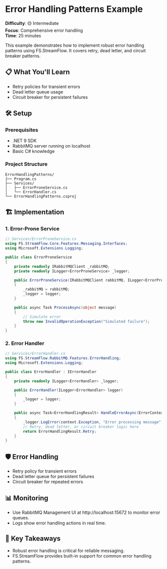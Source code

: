 # Error Handling Patterns Example

**Difficulty**: 🟡 Intermediate  
**Focus**: Comprehensive error handling  
**Time**: 25 minutes

This example demonstrates how to implement robust error handling patterns using FS.StreamFlow. It covers retry, dead letter, and circuit breaker patterns.

## 📋 What You'll Learn
- Retry policies for transient errors
- Dead letter queue usage
- Circuit breaker for persistent failures

## 🛠️ Setup

### Prerequisites
- .NET 9 SDK
- RabbitMQ server running on localhost
- Basic C# knowledge

### Project Structure
```
ErrorHandlingPatterns/
├── Program.cs
├── Services/
│   ├── ErrorProneService.cs
│   └── ErrorHandler.cs
└── ErrorHandlingPatterns.csproj
```

## 🏗️ Implementation

### 1. Error-Prone Service

```csharp
// Services/ErrorProneService.cs
using FS.StreamFlow.Core.Features.Messaging.Interfaces;
using Microsoft.Extensions.Logging;

public class ErrorProneService
{
    private readonly IRabbitMQClient _rabbitMQ;
    private readonly ILogger<ErrorProneService> _logger;

    public ErrorProneService(IRabbitMQClient rabbitMQ, ILogger<ErrorProneService> logger)
    {
        _rabbitMQ = rabbitMQ;
        _logger = logger;
    }

    public async Task ProcessAsync(object message)
    {
        // Simulate error
        throw new InvalidOperationException("Simulated failure");
    }
}
```

### 2. Error Handler

```csharp
// Services/ErrorHandler.cs
using FS.StreamFlow.RabbitMQ.Features.ErrorHandling;
using Microsoft.Extensions.Logging;

public class ErrorHandler : IErrorHandler
{
    private readonly ILogger<ErrorHandler> _logger;

    public ErrorHandler(ILogger<ErrorHandler> logger)
    {
        _logger = logger;
    }

    public async Task<ErrorHandlingResult> HandleErrorAsync(ErrorContext context, CancellationToken cancellationToken)
    {
        _logger.LogError(context.Exception, "Error processing message");
        // Retry, dead letter, or circuit breaker logic here
        return ErrorHandlingResult.Retry;
    }
}
```

## 🛡️ Error Handling
- Retry policy for transient errors
- Dead letter queue for persistent failures
- Circuit breaker for repeated errors

## 📊 Monitoring
- Use RabbitMQ Management UI at http://localhost:15672 to monitor error queues.
- Logs show error handling actions in real time.

## 🎯 Key Takeaways
- Robust error handling is critical for reliable messaging.
- FS.StreamFlow provides built-in support for common error handling patterns. 